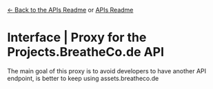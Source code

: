 [<- Back to the APIs Readme](../docs/README.md) or [APIs Readme](../README.md)

# Interface | Proxy for the Projects.BreatheCo.de API

The main goal of this proxy is to avoid developers to have another API endpoint, is better to keep using assets.breatheco.de